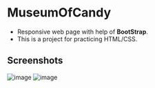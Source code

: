# MuseumOfCandy

- Responsive web page with help of **BootStrap**.
- This is a project for practicing HTML/CSS.

## Screenshots
![image](https://user-images.githubusercontent.com/56781928/121791764-510ed880-cba2-11eb-92d4-cf1f2658abe5.png)
![image](https://user-images.githubusercontent.com/56781928/121791769-62f07b80-cba2-11eb-8922-4c86471262c6.png)
